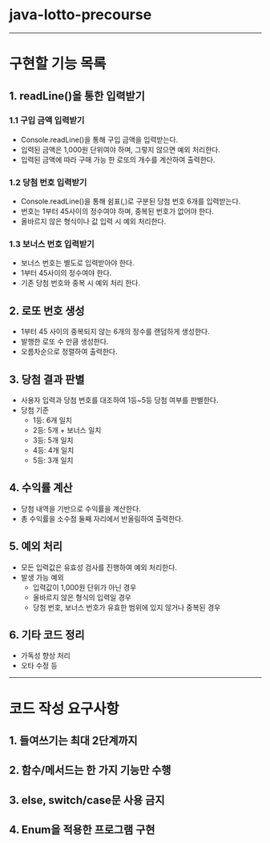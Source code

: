 # java-lotto-precourse
***
# 구현할 기능 목록
## 1. readLine()을 통한 입력받기
### 1.1 구입 금액 입력받기
- Console.readLine()을 통해 구입 금액을 입력받는다.
- 입력된 금액은 1,000원 단위여야 하며, 그렇지 않으면 예외 처리한다.
- 입력된 금액에 따라 구매 가능 한 로또의 개수를 계산하여 출력한다. 
### 1.2 당첨 번호 입력받기
- Console.readLine()을 통해 쉼표(,)로 구분된 당첨 번호 6개를 입력받는다.
- 번호는 1부터 45사이의 정수여야 하며, 중복된 번호가 없어야 한다.
- 올바르지 않은 형식이나 값 입력 시 예외 처리한다.
### 1.3 보너스 번호 입력받기
- 보너스 번호는 별도로 입력받아야 한다.
- 1부터 45사이의 정수여야 한다.
- 기존 당첨 번호와 중복 시 예외 처리 한다.

## 2. 로또 번호 생성
- 1부터 45 사이의 중복되지 않는 6개의 정수를 랜덤하게 생성한다.
- 발행한 로또 수 만큼 생성한다.
- 오름차순으로 정렬하여 출력한다.

## 3. 당첨 결과 판별
- 사용자 입력과 당첨 번호를 대조하여 1등~5등 당첨 여부를 판별한다.
- 당첨 기준
  - 1등: 6개 일치
  - 2등: 5개 + 보너스 일치
  - 3등: 5개 일치
  - 4등: 4개 일치
  - 5등: 3개 일치

## 4. 수익률 계산
- 당첨 내역을 기반으로 수익률을 계산한다.
- 총 수익률을 소수점 둘째 자리에서 반올림하여 출력한다.

## 5. 예외 처리
- 모든 입력값은 유효성 검사를 진행하여 예외 처리한다.
- 발생 가능 예외
  - 입력값이 1,000원 단위가 아닌 경우
  - 올바르지 않은 형식의 입력일 경우
  - 당첨 번호, 보너스 번호가 유효한 범위에 있지 않거나 중복된 경우

## 6. 기타 코드 정리
- 가독성 향상 처리
- 오타 수정 등

***
# 코드 작성 요구사항
## 1. 들여쓰기는 최대 2단계까지
## 2. 함수/메서드는 한 가지 기능만 수행
## 3. else, switch/case문 사용 금지
## 4. Enum을 적용한 프로그램 구현